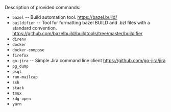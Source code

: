 Description of provided commands:

*   `bazel` -- Build automation tool. <https://bazel.build/>
*   `buildifier` -- Tool for formatting bazel BUILD and .bzl files with a
    standard convention.
    <https://github.com/bazelbuild/buildtools/tree/master/buildifier>
*   `direnv`
*   `docker`
*   `docker-compose`
*   `firefox`
*   `go-jira` -- Simple Jira command line client
    <https://github.com/go-jira/jira>
*   `pg_dump`
*   `psql`
*   `run-mailcap`
*   `ssh`
*   `stack`
*   `tmux`
*   `xdg-open`
*   `yarn`
